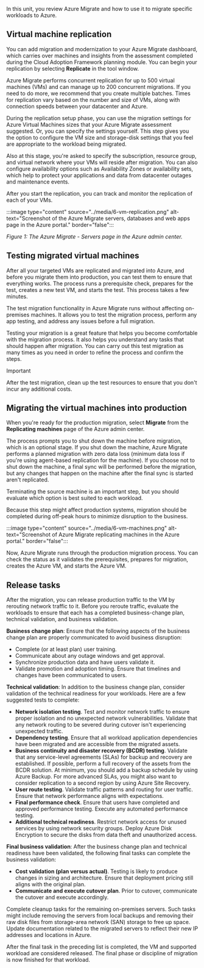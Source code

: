 In this unit, you review Azure Migrate and how to use it to migrate specific workloads to Azure.

## Virtual machine replication

You can add migration and modernization to your Azure Migrate dashboard, which carries over machines and insights from the assessment completed during the Cloud Adoption Framework planning module. You can begin your replication by selecting **Replicate** in the tool window.

Azure Migrate performs concurrent replication for up to 500 virtual machines (VMs) and can manage up to 200 concurrent migrations. If you need to do more, we recommend that you create multiple batches. Times for replication vary based on the number and size of VMs, along with connection speeds between your datacenter and Azure.

During the replication setup phase, you can use the migration settings for Azure Virtual Machines sizes that your Azure Migrate assessment suggested. Or, you can specify the settings yourself. This step gives you the option to configure the VM size and storage-disk settings that you feel are appropriate to the workload being migrated.

Also at this stage, you're asked to specify the subscription, resource group, and virtual network where your VMs will reside after migration. You can also configure availability options such as Availability Zones or availability sets, which help to protect your applications and data from datacenter outages and maintenance events.

After you start the replication, you can track and monitor the replication of each of your VMs.

:::image type="content" source="../media/6-vm-replication.png" alt-text="Screenshot of the Azure Migrate servers, databases and web apps page in the Azure portal." border="false":::

*Figure 1: The Azure Migrate - Servers page in the Azure admin center.*

## Testing migrated virtual machines

After all your targeted VMs are replicated and migrated into Azure, and before you migrate them into production, you can test them to ensure that everything works. The process runs a prerequisite check, prepares for the test, creates a new test VM, and starts the test. This process takes a few minutes.

The test migration functionality in Azure Migrate runs without affecting on-premises machines. It allows you to test the migration process, perform any app testing, and address any issues before a full migration.

Testing your migration is a great feature that helps you become comfortable with the migration process. It also helps you understand any tasks that should happen after migration. You can carry out this test migration as many times as you need in order to refine the process and confirm the steps.

> [!IMPORTANT]
> After the test migration, clean up the test resources to ensure that you don't incur any additional costs.

## Migrating the virtual machines into production

When you're ready for the production migration, select **Migrate** from the **Replicating machines** page of the Azure admin center.

The process prompts you to shut down the machine before migration, which is an optional stage. If you shut down the machine, Azure Migrate performs a planned migration with zero data loss (minimum data loss if you're using agent-based replication for the machine). If you choose not to shut down the machine, a final sync will be performed before the migration, but any changes that happen on the machine after the final sync is started aren't replicated.

Terminating the source machine is an important step, but you should evaluate which option is best suited to each workload.

Because this step might affect production systems, migration should be completed during off-peak hours to minimize disruption to the business.

:::image type="content" source="../media/6-vm-machines.png" alt-text="Screenshot of Azure Migrate replicating machines in the Azure portal." border="false":::

Now, Azure Migrate runs through the production migration process. You can check the status as it validates the prerequisites, prepares for migration, creates the Azure VM, and starts the Azure VM.

## Release tasks

After the migration, you can release production traffic to the VM by rerouting network traffic to it. Before you reroute traffic, evaluate the workloads to ensure that each has a completed business-change plan, technical validation, and business validation.

**Business change plan**: Ensure that the following aspects of the business change plan are properly communicated to avoid business disruption:

- Complete (or at least plan) user training.
- Communicate about any outage windows and get approval.
- Synchronize production data and have users validate it.
- Validate promotion and adoption timing. Ensure that timelines and changes have been communicated to users.

**Technical validation**: In addition to the business change plan, consider validation of the technical readiness for your workloads. Here are a few suggested tests to complete:

- **Network isolation testing**. Test and monitor network traffic to ensure proper isolation and no unexpected network vulnerabilities. Validate that any network routing to be severed during cutover isn't experiencing unexpected traffic.
- **Dependency testing**. Ensure that all workload application dependencies have been migrated and are accessible from the migrated assets.
- **Business continuity and disaster recovery (BCDR) testing**. Validate that any service-level agreements (SLAs) for backup and recovery are established. If possible, perform a full recovery of the assets from the BCDR solution. At minimum, you should add a backup schedule by using Azure Backup. For more advanced SLAs, you might also want to consider replication to a second region by using Azure Site Recovery.
- **User route testing**. Validate traffic patterns and routing for user traffic. Ensure that network performance aligns with expectations.
- **Final performance check**. Ensure that users have completed and approved performance testing. Execute any automated performance testing.
- **Additional technical readiness**. Restrict network access for unused services by using network security groups. Deploy Azure Disk Encryption to secure the disks from data theft and unauthorized access.

**Final business validation**: After the business change plan and technical readiness have been validated, the following final tasks can complete the business validation:

- **Cost validation (plan versus actual)**. Testing is likely to produce changes in sizing and architecture. Ensure that deployment pricing still aligns with the original plan.
- **Communicate and execute cutover plan**. Prior to cutover, communicate the cutover and execute accordingly.

Complete cleanup tasks for the remaining on-premises servers. Such tasks might include removing the servers from local backups and removing their raw disk files from storage-area network (SAN) storage to free up space. Update documentation related to the migrated servers to reflect their new IP addresses and locations in Azure.

After the final task in the preceding list is completed, the VM and supported workload are considered released. The final phase or discipline of migration is now finished for that workload.
